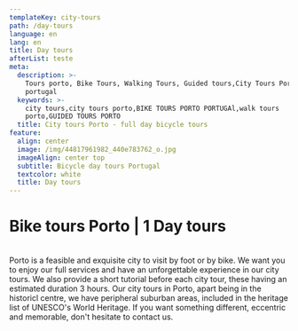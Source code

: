 ```yaml
---
templateKey: city-tours
path: /day-tours
language: en
lang: en
title: Day tours
afterList: teste
meta:
  description: >-
    Tours porto, Bike Tours, Walking Tours, Guided tours,City Tours Porto
    portugal
  keywords: >-
    city tours,city tours porto,BIKE TOURS PORTO PORTUGAl,walk tours
    porto,GUIDED TOURS PORTO
  title: City tours Porto - full day bicycle tours
feature:
  align: center
  image: /img/44817961982_440e783762_o.jpg
  imageAlign: center top
  subtitle: Bicycle day tours Portugal
  textcolor: white
  title: Day tours
---
```

# Bike tours Porto | 1 Day tours

\
Porto is a feasible and exquisite city to visit by foot or by bike. We want you to enjoy our full services and have an unforgettable experience in our city tours. We also provide a short tutorial before each city tour, these having an estimated duration 3 hours. Our city tours in Porto, apart being in the historicl centre, we have peripheral suburban areas, included in the heritage list of UNESCO's World Heritage. If you want something different, eccentric and memorable, don't hesitate to contact us.
